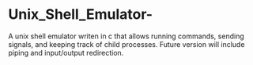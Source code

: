 # Unix_Shell_Emulator-
A unix shell emulator writen in c that allows running commands, sending signals, and keeping track of child processes. Future version will include piping and input/output redirection. 
